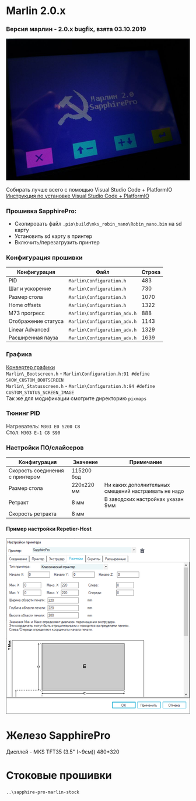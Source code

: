 # Marlin 2.0.x 

### Версия марлин - 2.0.x bugfix, взята 03.10.2019
![sapphire-pro-0-marlin-boot1](docs/hints/sapphire-pro-0-marlin-boot1.jpg?raw=true)

Собирать лучше всего с помощью Visual Studio Code + PlatformIO<br/>
[Инструкция по установке Visual Studio Code + PlatformIO](https://docs.platformio.org/en/latest/ide/vscode.html)<br/>

### Прошивка SapphirePro:
* Скопировать файл `.pio\build\mks_robin_nano\Robin_nano.bin` на sd карту
* Установить sd карту в принтер
* Включить/перезагрузить принтер

### Конфигурация прошивки
  Конфигурация|Файл|Строка
  ------------|----|------
  PID|`Marlin\Configuration.h`|483
  Шаг и ускорение|`Marlin\Configuration.h`|730
  Размер стола|`Marlin\Configuration.h`|1070
  Home offsets|`Marlin\Configuration.h`|1322
  M73 прогресс|`Marlin\Configuration_adv.h`|888
  Отображение статуса|`Marlin\Configuration_adv.h`|1143
  Linear Advanced|`Marlin\Configuration_adv.h`|1329
  Расширенная пауза|`Marlin\Configuration_adv.h`|1639

### Графика
[Конвертер графики](http://marlinfw.org/tools/u8glib/converter.html)<br/>
`Marlin\_Bootscreen.h` - `Marlin\Configuration.h:91 #define SHOW_CUSTOM_BOOTSCREEN`<br/>
`Marlin\_Statusscreen.h` - `Marlin\Configuration.h:94 #define CUSTOM_STATUS_SCREEN_IMAGE`<br/>
Так же для модификации смотрите директорию `pixmaps`<br/>

### Тюнинг PID
Нагреватель: `M303 E0 S200 C8`<br/>
Стол: `M303 E-1 C8 S90`<br/>

### Настройки ПО/слайсеров
  Конфигурация|Значение|Примечание
  ------------|----|------
  Скорость соединения с принтером|115200 бод|
  Размер стола|220х220 мм|Ни каких дополнительных смещений настраивать не надо
  Ретракт|8 мм|В заводских настройках указан 9мм
  Скорость ретракта|8 мм|

#### Пример настройки Repetier-Host
![sapphire-pro-bed-size-repetier](docs/hints/sapphire-pro-bed-size-repetier.png?raw=true "Размер стола в Repetier-Host")

# Железо SapphirePro

Дисплей - MKS TFT35 (3.5" (~9см)) 480*320<br/>

# Стоковые прошивки
`..\sapphire-pro-marlin-stock`
